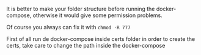 It is better to make your folder structure before running the docker-compose, otherwise it would give some permission problems.

Of course you always can fix it with `chmod -R 777` 

First of all run de docker-compose inside certs folder in order to create the certs, take care to change the path inside the docker-compose

